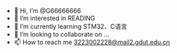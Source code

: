 - 👋 Hi, I’m @G66666666
- 👀 I’m interested in READING
- 🌱 I’m currently learning STM32、C语言
- 💞️ I’m looking to collaborate on ...
- 📫 How to reach me 3223002228@mail2.gdut.edu.cn

<!---
G66666666/G66666666 is a ✨ special ✨ repository because its `README.md` (this file) appears on your GitHub profile.
You can click the Preview link to take a look at your changes.
--->
